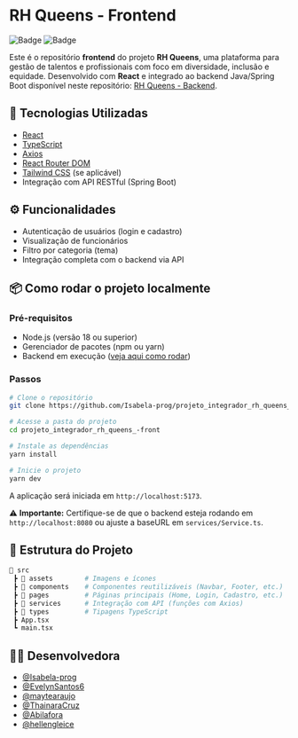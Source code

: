 # RH Queens - Frontend

![Badge](https://img.shields.io/badge/react-18.2.0-blue)
![Badge](https://img.shields.io/badge/api-integrada-success)

Este é o repositório **frontend** do projeto **RH Queens**, uma plataforma para gestão de talentos e profissionais com foco em diversidade, inclusão e equidade. Desenvolvido com **React** e integrado ao backend Java/Spring Boot disponível neste repositório: [RH Queens - Backend](https://github.com/Isabela-prog/rh-queens).

## 🚀 Tecnologias Utilizadas

- [React](https://reactjs.org/)
- [TypeScript](https://www.typescriptlang.org/)
- [Axios](https://axios-http.com/)
- [React Router DOM](https://reactrouter.com/)
- [Tailwind CSS](https://tailwindcss.com/) (se aplicável)
- Integração com API RESTful (Spring Boot)

## ⚙️ Funcionalidades

- Autenticação de usuários (login e cadastro)
- Visualização de funcionários
- Filtro por categoria (tema)
- Integração completa com o backend via API

## 📦 Como rodar o projeto localmente

### Pré-requisitos

- Node.js (versão 18 ou superior)
- Gerenciador de pacotes (npm ou yarn)
- Backend em execução ([veja aqui como rodar](https://github.com/Isabela-prog/rh-queens))

### Passos

```bash
# Clone o repositório
git clone https://github.com/Isabela-prog/projeto_integrador_rh_queens_-front.git

# Acesse a pasta do projeto
cd projeto_integrador_rh_queens_-front

# Instale as dependências
yarn install

# Inicie o projeto
yarn dev
```

A aplicação será iniciada em `http://localhost:5173`.

⚠️ **Importante:** Certifique-se de que o backend esteja rodando em `http://localhost:8080` ou ajuste a baseURL em `services/Service.ts`.

## 🧩 Estrutura do Projeto

```bash
📁 src
 ┣ 📁 assets        # Imagens e ícones
 ┣ 📁 components    # Componentes reutilizáveis (Navbar, Footer, etc.)
 ┣ 📁 pages         # Páginas principais (Home, Login, Cadastro, etc.)
 ┣ 📁 services      # Integração com API (funções com Axios)
 ┣ 📁 types         # Tipagens TypeScript
 ┣ App.tsx
 ┗ main.tsx
```

## 👩‍💻 Desenvolvedora

- [@Isabela-prog](https://github.com/Isabela-prog)
- [@EvelynSantos6](https://github.com/EvelynSantos6)
- [@maytearaujo](https://github.com/maytearaujo)
- [@ThainaraCruz](https://github.com/ThainaraCruz)
- [@Abilafora](https://github.com/Abilafora)
- [@hellengleice](https://github.com/hellengleice)
